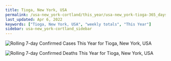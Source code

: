 ```yaml
---
title: Tioga, New York, USA
permalink: /usa-new_york-cortland/this_year/usa-new_york-tioga-365_days.html
last_updated: Apr 6, 2022
keywords: ["Tioga, New York, USA", "weekly totals", "This Year"]
sidebar: usa-new_york-cortland_sidebar
---
```


![Rolling 7-day Confirmed Cases This Year for Tioga, New York, USA](/covid_tracker/images/graphs/usa-new_york-tioga-rolling_7_days_confirmed-365_days_graph.png)

![Rolling 7-day Confirmed Deaths This Year for Tioga, New York, USA](/covid_tracker/images/graphs/usa-new_york-tioga-rolling_7_days_deaths-365_days_graph.png)
